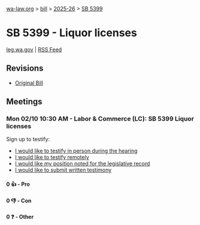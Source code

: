 [wa-law.org](/) > [bill](/bill/) > [2025-26](/bill/2025-26/) > [SB 5399](/bill/2025-26/sb/5399/)

# SB 5399 - Liquor licenses
[leg.wa.gov](https://app.leg.wa.gov/billsummary?BillNumber=5399&Year=2025&Initiative=false) | [RSS Feed](./rss.xml)

## Revisions
* [Original Bill](1/)

## Meetings
### Mon 02/10 10:30 AM - Labor & Commerce (LC): SB 5399 Liquor licenses
Sign up to testify:
* [I would like to testify in person during the hearing](https://app.leg.wa.gov/csi/Testifier/Add?chamber=House&mId=32750&aId=163286&caId=25706&tId=1)
* [I would like to testify remotely](https://app.leg.wa.gov/csi/Testifier/Add?chamber=House&mId=32750&aId=163286&caId=25706&tId=2)
* [I would like my position noted for the legislative record](https://app.leg.wa.gov/csi/Testifier/Add?chamber=House&mId=32750&aId=163286&caId=25706&tId=3)
* [I would like to submit written testimony](https://app.leg.wa.gov/csi/Testifier/Add?chamber=House&mId=32750&aId=163286&caId=25706&tId=4)

#### 0 👍 - Pro

#### 0 👎 - Con

#### 0 ❓ - Other
